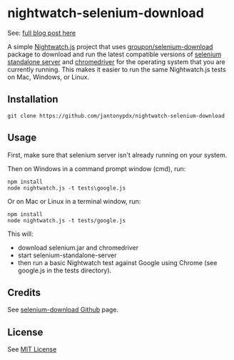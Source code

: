 # nightwatch-selenium-download
See: [full blog post here](http://www.johnantony.com/nightwatch-download-selenium-chromedriver-automatically/)  

A simple [Nightwatch.js](http://nightwatchjs.org/) project that uses [groupon/selenium-download](https://github.com/groupon/selenium-download) package to download and run the latest compatible versions of [selenium standalone server](http://www.seleniumhq.org/download/) and [chromedriver](https://sites.google.com/a/chromium.org/chromedriver/) for the operating system that you are currently running. This makes it easier to run the same Nightwatch.js tests on Mac, Windows, or Linux.
## Installation
    git clone https://github.com/jantonypdx/nightwatch-selenium-download
## Usage
First, make sure that selenium server isn't already running on your system.  

Then on Windows in a command prompt window (cmd), run:  
```
npm install
node nightwatch.js -t tests\google.js
```
Or on Mac or Linux in a terminal window, run:
```
npm install
node nightwatch.js -t tests/google.js
```
This will:
- download selenium.jar and chromedriver
- start selenium-standalone-server
- then run a basic Nightwatch test against Google using Chrome (see google.js in the tests directory).

## Credits
See [selenium-download Github](https://github.com/groupon/selenium-download) page.

## License
See [MIT License](license.txt)
